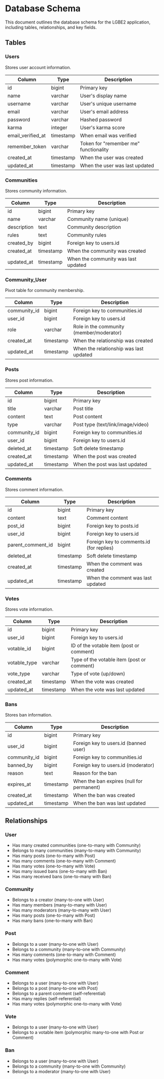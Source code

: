 # Database Schema

This document outlines the database schema for the LGBE2 application, including tables, relationships, and key fields.

## Tables

### Users

Stores user account information.

| Column | Type | Description |
|--------|------|-------------|
| id | bigint | Primary key |
| name | varchar | User's display name |
| username | varchar | User's unique username |
| email | varchar | User's email address |
| password | varchar | Hashed password |
| karma | integer | User's karma score |
| email_verified_at | timestamp | When email was verified |
| remember_token | varchar | Token for "remember me" functionality |
| created_at | timestamp | When the user was created |
| updated_at | timestamp | When the user was last updated |

### Communities

Stores community information.

| Column | Type | Description |
|--------|------|-------------|
| id | bigint | Primary key |
| name | varchar | Community name (unique) |
| description | text | Community description |
| rules | text | Community rules |
| created_by | bigint | Foreign key to users.id |
| created_at | timestamp | When the community was created |
| updated_at | timestamp | When the community was last updated |

### Community_User

Pivot table for community membership.

| Column | Type | Description |
|--------|------|-------------|
| community_id | bigint | Foreign key to communities.id |
| user_id | bigint | Foreign key to users.id |
| role | varchar | Role in the community (member/moderator) |
| created_at | timestamp | When the relationship was created |
| updated_at | timestamp | When the relationship was last updated |

### Posts

Stores post information.

| Column | Type | Description |
|--------|------|-------------|
| id | bigint | Primary key |
| title | varchar | Post title |
| content | text | Post content |
| type | varchar | Post type (text/link/image/video) |
| community_id | bigint | Foreign key to communities.id |
| user_id | bigint | Foreign key to users.id |
| deleted_at | timestamp | Soft delete timestamp |
| created_at | timestamp | When the post was created |
| updated_at | timestamp | When the post was last updated |

### Comments

Stores comment information.

| Column | Type | Description |
|--------|------|-------------|
| id | bigint | Primary key |
| content | text | Comment content |
| post_id | bigint | Foreign key to posts.id |
| user_id | bigint | Foreign key to users.id |
| parent_comment_id | bigint | Foreign key to comments.id (for replies) |
| deleted_at | timestamp | Soft delete timestamp |
| created_at | timestamp | When the comment was created |
| updated_at | timestamp | When the comment was last updated |

### Votes

Stores vote information.

| Column | Type | Description |
|--------|------|-------------|
| id | bigint | Primary key |
| user_id | bigint | Foreign key to users.id |
| votable_id | bigint | ID of the votable item (post or comment) |
| votable_type | varchar | Type of the votable item (post or comment) |
| vote_type | varchar | Type of vote (up/down) |
| created_at | timestamp | When the vote was created |
| updated_at | timestamp | When the vote was last updated |

### Bans

Stores ban information.

| Column | Type | Description |
|--------|------|-------------|
| id | bigint | Primary key |
| user_id | bigint | Foreign key to users.id (banned user) |
| community_id | bigint | Foreign key to communities.id |
| banned_by | bigint | Foreign key to users.id (moderator) |
| reason | text | Reason for the ban |
| expires_at | timestamp | When the ban expires (null for permanent) |
| created_at | timestamp | When the ban was created |
| updated_at | timestamp | When the ban was last updated |

## Relationships

### User
- Has many created communities (one-to-many with Community)
- Belongs to many communities (many-to-many with Community)
- Has many posts (one-to-many with Post)
- Has many comments (one-to-many with Comment)
- Has many votes (one-to-many with Vote)
- Has many issued bans (one-to-many with Ban)
- Has many received bans (one-to-many with Ban)

### Community
- Belongs to a creator (many-to-one with User)
- Has many members (many-to-many with User)
- Has many moderators (many-to-many with User)
- Has many posts (one-to-many with Post)
- Has many bans (one-to-many with Ban)

### Post
- Belongs to a user (many-to-one with User)
- Belongs to a community (many-to-one with Community)
- Has many comments (one-to-many with Comment)
- Has many votes (polymorphic one-to-many with Vote)

### Comment
- Belongs to a user (many-to-one with User)
- Belongs to a post (many-to-one with Post)
- Belongs to a parent comment (self-referential)
- Has many replies (self-referential)
- Has many votes (polymorphic one-to-many with Vote)

### Vote
- Belongs to a user (many-to-one with User)
- Belongs to a votable item (polymorphic many-to-one with Post or Comment)

### Ban
- Belongs to a user (many-to-one with User)
- Belongs to a community (many-to-one with Community)
- Belongs to a moderator (many-to-one with User)
